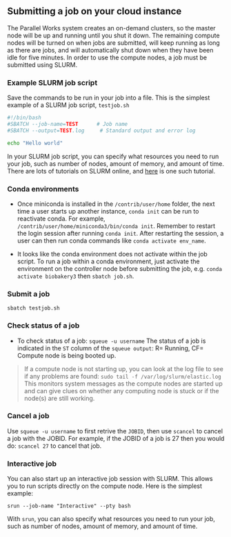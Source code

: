 ## Submitting a job on your cloud instance

The Parallel Works system creates an on-demand clusters, so the master node will be up and running until you shut it down. The remaining compute nodes will be turned on when jobs are submitted, will keep running as long as there are jobs, and will automatically shut down when they have been idle for five minutes. In order to use the compute nodes, a job must be submitted using SLURM.

### Example SLURM job script

Save the commands to be run in your job into a file. This is the simplest example of a SLURM job script, `testjob.sh`

```sh
#!/bin/bash
#SBATCH --job-name=TEST      # Job name 
#SBATCH --output=TEST.log     # Standard output and error log     

echo "Hello world"
```

In your SLURM job script, you can specify what resources you need to run your job, such as number of nodes, amount of memory, and amount of time. There are lots of tutorials on SLURM online, and [here](https://wiki.rc.usf.edu/index.php/Guide_to_SLURM) is one such tutorial.

### Conda environments

* Once miniconda is installed in the `/contrib/user/home` folder, the next time a user starts up another instance, `conda init` can be run to reactivate conda. For example, `/contrib/user/home/miniconda3/bin/conda init`. Remember to restart the login session after running `conda init`. After restarting the session, a user can then run conda commands like `conda activate env_name`.

* It looks like the conda environment does not activate within the job script. To run a job within a conda environment, just activate the environment on the controller node before submitting the job, e.g. `conda activate biobakery3` then `sbatch job.sh`.

### Submit a job
`sbatch testjob.sh`

### Check status of a job
* To check status of a job: `squeue -u username`
The status of a job is indicated in the `ST` column of the `squeue output`: R= Running, CF= Compute node is being booted up.

> If a compute node is not starting up, you can look at the log file to see if any problems are found:
> `sudo tail -f /var/log/slurm/elastic.log`
> This monitors system messages as the compute nodes are started up and can give clues on whether any computing node is stuck or if the node(s) are still working.

### Cancel a job
Use `squeue -u username` to first retrive the `JOBID`, then use `scancel` to cancel a job with the JOBID. For example, if the JOBID of a job is 27 then you would do: `scancel 27` to cancel that job.

### Interactive job
You can also start up an interactive job session with SLURM. This allows you to run scripts directly on the compute node. Here is the simplest example:

`srun --job-name "Interactive" --pty bash`

With `srun`, you can also specify what resources you need to run your job, such as number of nodes, amount of memory, and amount of time. 

